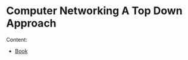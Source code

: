 # Computer Networking A Top Down Approach

Content:

- [Book](https://www.amazon.de/-/en/James-Kurose/dp/0133594149/)
